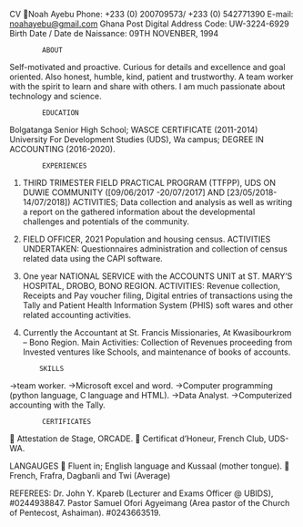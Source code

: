 CV	Noah Ayebu
Phone: +233 (0)  200709573/ +233 (0) 542771390
E-mail: noahayebu@gmail.com
Ghana Post Digital Address Code: UW-3224-6929
Birth Date / Date de Naissance: 09TH NOVENBER, 1994

			ABOUT
Self-motivated and proactive. Curious for details and excellence and goal oriented. Also honest, humble, kind, patient and trustworthy.
A team worker with the spirit to learn and share with others. I am much passionate about technology and science.

			EDUCATION
Bolgatanga Senior High School; WASCE CERTIFICATE (2011-2014)
University For Development Studies (UDS), Wa campus; DEGREE IN ACCOUNTING (2016-2020).

			EXPERIENCES
1.	THIRD TRIMESTER FIELD PRACTICAL PROGRAM (TTFPP), UDS ON DUWIE COMMUNITY ([09/06/2017 -20/07/2017] AND [23/05/2018-14/07/2018])
ACTIVITIES; Data collection and analysis as well as writing a report on the gathered information about the developmental challenges and potentials of the community.

2.	FIELD OFFICER, 2021 Population and housing census. ACTIVITIES UNDERTAKEN: Questionnaires administration and collection of census related data using the CAPI software.

3.	One year NATIONAL SERVICE with the ACCOUNTS UNIT at ST. MARY’S HOSPITAL, DROBO, BONO REGION.
ACTIVITIES: Revenue collection, Receipts and Pay voucher filing, Digital entries of transactions using the Tally and Patient Health Information System (PHIS) soft wares and other related accounting activities.

4.	Currently the Accountant at St. Francis Missionaries, At Kwasibourkrom – Bono Region. Main Activities: Collection of Revenues proceeding from Invested ventures like Schools, and maintenance of books of accounts.

			SKILLS
→team worker.   →Microsoft excel and word.   →Computer programming (python language, C language and HTML).    →Data Analyst.    →Computerized accounting with the Tally.

			CERTIFICATES
	Attestation de Stage, ORCADE.
	Certificat d’Honeur, French Club, UDS-WA.

LANGAUGES
	Fluent in; English language and Kussaal (mother tongue).
	French, Frafra, Dagbanli and Twi (Average)

REFEREES: Dr. John Y. Kpareb (Lecturer and Exams Officer @ UBIDS), #0244938847.
      	          Pastor Samuel Ofori Agyeimang (Area pastor of the Church of Pentecost, Ashaiman). #0243663519.

